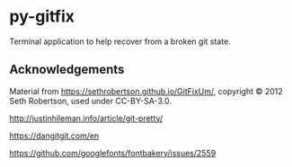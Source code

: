 # py-gitfix

Terminal application to help recover from a broken git state.

## Acknowledgements

Material from https://sethrobertson.github.io/GitFixUm/, copyright © 2012 Seth Robertson, used under CC-BY-SA-3.0.

http://justinhileman.info/article/git-pretty/

https://dangitgit.com/en

https://github.com/googlefonts/fontbakery/issues/2559